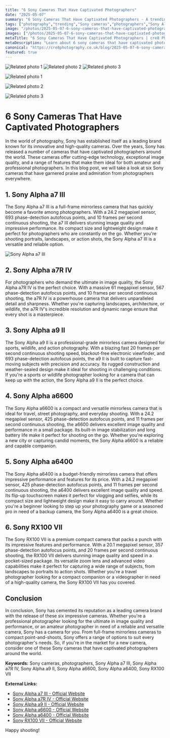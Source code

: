 ```yaml
---
title: "6 Sony Cameras That Have Captivated Photographers"
date: "2025-05-07"
summary: "6 Sony Cameras That Have Captivated Photographers - A trending topic in photography."
tags: ["photography","trending","Sony cameras","photographers","Sony Alpha a7 III","Sony Alpha a7R IV","Sony Alpha a9 II","Sony Alpha a6600","Sony Alpha a6400","Sony RX100 VII","image quality","mirrorless cameras"]
image: "/photos/2025-05-07-6-sony-cameras-that-have-captivated-photographers-1.jpg"
images: ["/photos/2025-05-07-6-sony-cameras-that-have-captivated-photographers-1.jpg","/photos/2025-05-07-6-sony-cameras-that-have-captivated-photographers-2.jpg","/photos/2025-05-07-6-sony-cameras-that-have-captivated-photographers-3.jpg"]
metaTitle: "6 Sony Cameras That Have Captivated Photographers | cre8 Photography"
metaDescription: "Learn about 6 sony cameras that have captivated photographers in photography with practical tips and insights."
canonical: "https://cre8photography.co.uk/blog/2025-05-07-6-sony-cameras-that-have-captivated-photographers"
featured: true
---
```


<!-- Gallery as HTML -->

<div class="grid grid-cols-1 sm:grid-cols-2 md:grid-cols-3 gap-4">
  <img src="/photos/2025-05-07-6-sony-cameras-that-have-captivated-photographers-1.jpg" alt="Related photo 1" class="w-full rounded-lg" />
<img src="/photos/2025-05-07-6-sony-cameras-that-have-captivated-photographers-2.jpg" alt="Related photo 2" class="w-full rounded-lg" />
<img src="/photos/2025-05-07-6-sony-cameras-that-have-captivated-photographers-3.jpg" alt="Related photo 3" class="w-full rounded-lg" />
</div>


<!-- Gallery as Markdown -->
![Related photo 1](/photos/2025-05-07-6-sony-cameras-that-have-captivated-photographers-1.jpg)


![Related photo 2](/photos/2025-05-07-6-sony-cameras-that-have-captivated-photographers-2.jpg)


![Related photo 3](/photos/2025-05-07-6-sony-cameras-that-have-captivated-photographers-3.jpg)



# 6 Sony Cameras That Have Captivated Photographers

In the world of photography, Sony has established itself as a leading brand known for its innovative and high-quality cameras. Over the years, Sony has released a number of cameras that have captivated photographers around the world. These cameras offer cutting-edge technology, exceptional image quality, and a range of features that make them ideal for both amateur and professional photographers. In this blog post, we will take a look at six Sony cameras that have garnered praise and admiration from photographers everywhere.

## 1. Sony Alpha a7 III

The Sony Alpha a7 III is a full-frame mirrorless camera that has quickly become a favorite among photographers. With a 24.2 megapixel sensor, 693 phase-detection autofocus points, and 10 frames per second continuous shooting, the a7 III delivers stunning image quality and impressive performance. Its compact size and lightweight design make it perfect for photographers who are constantly on the go. Whether you're shooting portraits, landscapes, or action shots, the Sony Alpha a7 III is a versatile and reliable option.

![Sony Alpha a7 III](/path/to/sony-alpha-a7-iii.jpg)

## 2. Sony Alpha a7R IV

For photographers who demand the ultimate in image quality, the Sony Alpha a7R IV is the perfect choice. With a massive 61 megapixel sensor, 567 phase-detection autofocus points, and 10 frames per second continuous shooting, the a7R IV is a powerhouse camera that delivers unparalleled detail and sharpness. Whether you're capturing landscapes, architecture, or wildlife, the a7R IV's incredible resolution and dynamic range ensure that every shot is a masterpiece.

## 3. Sony Alpha a9 II

The Sony Alpha a9 II is a professional-grade mirrorless camera designed for sports, wildlife, and action photography. With a blazing fast 20 frames per second continuous shooting speed, blackout-free electronic viewfinder, and 693 phase-detection autofocus points, the a9 II is built to capture fast-moving subjects with precision and accuracy. Its rugged construction and weather-sealed design make it ideal for shooting in challenging conditions. If you're a sports or wildlife photographer looking for a camera that can keep up with the action, the Sony Alpha a9 II is the perfect choice.

## 4. Sony Alpha a6600

The Sony Alpha a6600 is a compact and versatile mirrorless camera that is ideal for travel, street photography, and everyday shooting. With a 24.2 megapixel sensor, 425 phase-detection autofocus points, and 11 frames per second continuous shooting, the a6600 delivers excellent image quality and performance in a small package. Its built-in image stabilization and long battery life make it perfect for shooting on the go. Whether you're exploring a new city or capturing candid moments, the Sony Alpha a6600 is a reliable and capable companion.

## 5. Sony Alpha a6400

The Sony Alpha a6400 is a budget-friendly mirrorless camera that offers impressive performance and features for its price. With a 24.2 megapixel sensor, 425 phase-detection autofocus points, and 11 frames per second continuous shooting, the a6400 delivers excellent image quality and speed. Its flip-up touchscreen makes it perfect for vlogging and selfies, while its compact size and lightweight design make it easy to carry around. Whether you're a beginner looking to step up your photography game or a seasoned pro in need of a backup camera, the Sony Alpha a6400 is a great choice.

## 6. Sony RX100 VII

The Sony RX100 VII is a premium compact camera that packs a punch with its impressive features and performance. With a 20.1 megapixel sensor, 357 phase-detection autofocus points, and 20 frames per second continuous shooting, the RX100 VII delivers stunning image quality and speed in a pocket-sized package. Its versatile zoom lens and advanced video capabilities make it perfect for capturing a wide range of subjects, from landscapes to portraits to action shots. Whether you're a travel photographer looking for a compact companion or a videographer in need of a high-quality camera, the Sony RX100 VII has you covered.

## Conclusion

In conclusion, Sony has cemented its reputation as a leading camera brand with the release of these six impressive cameras. Whether you're a professional photographer looking for the ultimate in image quality and performance, or an amateur photographer in need of a reliable and versatile camera, Sony has a camera for you. From full-frame mirrorless cameras to compact point-and-shoots, Sony offers a range of options to suit every photographer's needs. So, if you're in the market for a new camera, consider one of these Sony cameras that have captivated photographers around the world.

**Keywords:** Sony cameras, photographers, Sony Alpha a7 III, Sony Alpha a7R IV, Sony Alpha a9 II, Sony Alpha a6600, Sony Alpha a6400, Sony RX100 VII

**External Links:**
- [Sony Alpha a7 III - Official Website](https://www.sony.com/electronics/interchangeable-lens-cameras/ilce-7m3)
- [Sony Alpha a7R IV - Official Website](https://www.sony.com/electronics/interchangeable-lens-cameras/ilce-7rm4)
- [Sony Alpha a9 II - Official Website](https://www.sony.com/electronics/interchangeable-lens-cameras/ilce-9m2)
- [Sony Alpha a6600 - Official Website](https://www.sony.com/electronics/interchangeable-lens-cameras/ilce-6600)
- [Sony Alpha a6400 - Official Website](https://www.sony.com/electronics/interchangeable-lens-cameras/ilce-6400)
- [Sony RX100 VII - Official Website](https://www.sony.com/electronics/cyber-shot-compact-cameras/dsc-rx100m7)

Happy shooting!

